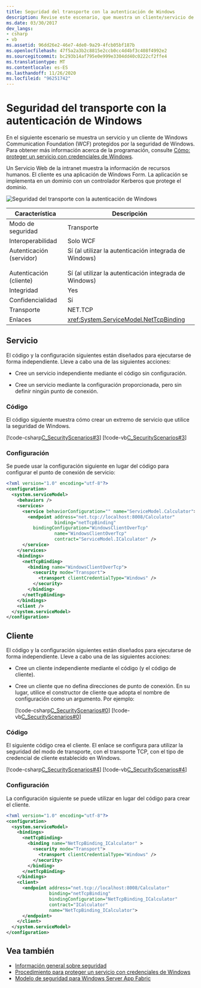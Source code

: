 ```yaml
---
title: Seguridad del transporte con la autenticación de Windows
description: Revise este escenario, que muestra un cliente/servicio de WCF protegido por la seguridad de Windows. En este ejemplo, un servicio de intranet muestra información de recursos humanos.
ms.date: 03/30/2017
dev_langs:
- csharp
- vb
ms.assetid: 96dd26e2-46e7-4de0-9a29-4fcb05bf187b
ms.openlocfilehash: 47f5a2a3b2c8815e2ccb0cc4d4bf3c408f4992e2
ms.sourcegitcommit: bc293b14af795e0e999e3304dd40c0222cf2ffe4
ms.translationtype: MT
ms.contentlocale: es-ES
ms.lasthandoff: 11/26/2020
ms.locfileid: "96251742"
---
```

# <a name="transport-security-with-windows-authentication"></a>Seguridad del transporte con la autenticación de Windows

En el siguiente escenario se muestra un servicio y un cliente de Windows Communication Foundation (WCF) protegidos por la seguridad de Windows. Para obtener más información acerca de la programación, consulte [Cómo: proteger un servicio con credenciales de Windows](../how-to-secure-a-service-with-windows-credentials.md).  
  
 Un Servicio Web de la intranet muestra la información de recursos humanos. El cliente es una aplicación de Windows Form. La aplicación se implementa en un dominio con un controlador Kerberos que protege el dominio.  
  
 ![Seguridad del transporte con la autenticación de Windows](./media/transport-security-with-windows-authentication/secured-windows-authentication.gif)  
  
|Característica|Descripción|  
|--------------------|-----------------|  
|Modo de seguridad|Transporte|  
|Interoperabilidad|Solo WCF|  
|Autenticación (servidor)<br /><br /> Autenticación (cliente)|Sí (al utilizar la autenticación integrada de Windows)<br /><br /> Sí (al utilizar la autenticación integrada de Windows)|  
|Integridad|Yes|  
|Confidencialidad|Sí|  
|Transporte|NET.TCP|  
|Enlaces|<xref:System.ServiceModel.NetTcpBinding>|  
  
## <a name="service"></a>Servicio  

 El código y la configuración siguientes están diseñados para ejecutarse de forma independiente. Lleve a cabo una de las siguientes acciones:  
  
- Cree un servicio independiente mediante el código sin configuración.  
  
- Cree un servicio mediante la configuración proporcionada, pero sin definir ningún punto de conexión.  
  
### <a name="code"></a>Código  

 El código siguiente muestra cómo crear un extremo de servicio que utilice la seguridad de Windows.  
  
 [!code-csharp[C_SecurityScenarios#3](../../../../samples/snippets/csharp/VS_Snippets_CFX/c_securityscenarios/cs/source.cs#3)]
 [!code-vb[C_SecurityScenarios#3](../../../../samples/snippets/visualbasic/VS_Snippets_CFX/c_securityscenarios/vb/source.vb#3)]  
  
### <a name="configuration"></a>Configuración  

 Se puede usar la configuración siguiente en lugar del código para configurar el punto de conexión de servicio:  
  
```xml  
<?xml version="1.0" encoding="utf-8"?>  
<configuration>  
  <system.serviceModel>  
    <behaviors />  
    <services>  
      <service behaviorConfiguration="" name="ServiceModel.Calculator">  
        <endpoint address="net.tcp://localhost:8008/Calculator"
                  binding="netTcpBinding"  
          bindingConfiguration="WindowsClientOverTcp"
                  name="WindowsClientOverTcp"  
                  contract="ServiceModel.ICalculator" />  
      </service>  
    </services>  
    <bindings>  
      <netTcpBinding>  
        <binding name="WindowsClientOverTcp">  
          <security mode="Transport">  
            <transport clientCredentialType="Windows" />  
          </security>  
        </binding>  
      </netTcpBinding>  
    </bindings>  
    <client />  
  </system.serviceModel>  
</configuration>  
```  
  
## <a name="client"></a>Cliente  

 El código y la configuración siguientes están diseñados para ejecutarse de forma independiente. Lleve a cabo una de las siguientes acciones:  
  
- Cree un cliente independiente mediante el código (y el código de cliente).  
  
- Cree un cliente que no defina direcciones de punto de conexión. En su lugar, utilice el constructor de cliente que adopta el nombre de configuración como un argumento. Por ejemplo:  
  
     [!code-csharp[C_SecurityScenarios#0](../../../../samples/snippets/csharp/VS_Snippets_CFX/c_securityscenarios/cs/source.cs#0)]
     [!code-vb[C_SecurityScenarios#0](../../../../samples/snippets/visualbasic/VS_Snippets_CFX/c_securityscenarios/vb/source.vb#0)]  
  
### <a name="code"></a>Código  

 El siguiente código crea el cliente. El enlace se configura para utilizar la seguridad del modo de transporte, con el transporte TCP, con el tipo de credencial de cliente establecido en Windows.  
  
 [!code-csharp[C_SecurityScenarios#4](../../../../samples/snippets/csharp/VS_Snippets_CFX/c_securityscenarios/cs/source.cs#4)]
 [!code-vb[C_SecurityScenarios#4](../../../../samples/snippets/visualbasic/VS_Snippets_CFX/c_securityscenarios/vb/source.vb#4)]  
  
### <a name="configuration"></a>Configuración  

 La configuración siguiente se puede utilizar en lugar del código para crear el cliente.  
  
```xml  
<?xml version="1.0" encoding="utf-8"?>  
<configuration>  
  <system.serviceModel>  
    <bindings>  
      <netTcpBinding>  
        <binding name="NetTcpBinding_ICalculator" >  
          <security mode="Transport">  
            <transport clientCredentialType="Windows" />  
          </security>  
        </binding>  
      </netTcpBinding>  
    </bindings>  
    <client>  
      <endpoint address="net.tcp://localhost:8008/Calculator"
                binding="netTcpBinding"
                bindingConfiguration="NetTcpBinding_ICalculator"
                contract="ICalculator"  
                name="NetTcpBinding_ICalculator">  
      </endpoint>  
    </client>  
  </system.serviceModel>  
</configuration>  
```  
  
## <a name="see-also"></a>Vea también

- [Información general sobre seguridad](security-overview.md)
- [Procedimiento para proteger un servicio con credenciales de Windows](../how-to-secure-a-service-with-windows-credentials.md)
- [Modelo de seguridad para Windows Server App Fabric](/previous-versions/appfabric/ee677202(v=azure.10))
